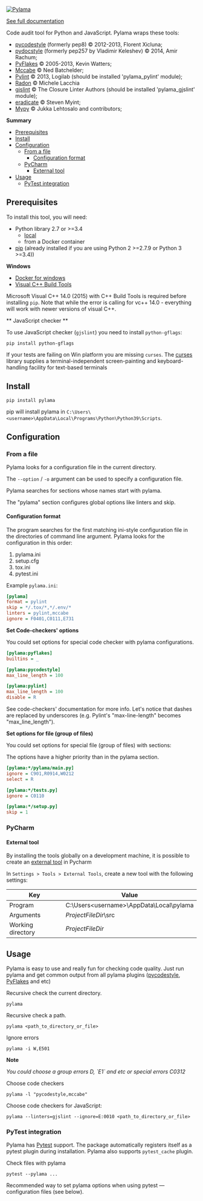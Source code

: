 [![Pylama](https://camo.githubusercontent.com/c5c30dbd9e9a5149e889cdec0d7ced981d7bcceb/68747470733a2f2f7261772e6769746875622e636f6d2f6b6c656e2f70796c616d612f646576656c6f702f646f63732f5f7374617469632f6c6f676f2e706e67)](https://github.com/klen/pylama)

[See full documentation](https://pylama.readthedocs.org/)

Code audit tool for Python and JavaScript.
Pylama wraps these tools:

- [pycodestyle](https://github.com/PyCQA/pycodestyle) (formerly pep8) © 2012-2013, Florent Xicluna;
- [pydocstyle](https://github.com/PyCQA/pydocstyle/) (formerly pep257 by Vladimir Keleshev) © 2014, Amir Rachum;
- [PyFlakes](https://github.com/pyflakes/pyflakes) © 2005-2013, Kevin Watters;
- [Mccabe](http://nedbatchelder.com/blog/200803/python_code_complexity_microtool.html) © Ned Batchelder;
- [Pylint](http://pylint.org/) © 2013, Logilab (should be installed 'pylama_pylint' module);
- [Radon](https://github.com/rubik/radon) © Michele Lacchia
- [gjslint](https://developers.google.com/closure/utilities) © The Closure Linter Authors (should be installed 'pylama_gjslint' module);
- [eradicate](https://developers.google.com/closure/utilities) © Steven Myint;
- [Mypy](https://github.com/python/mypy) © Jukka Lehtosalo and contributors;

<!-- START doctoc generated TOC please keep comment here to allow auto update -->
<!-- DON'T EDIT THIS SECTION, INSTEAD RE-RUN doctoc TO UPDATE -->
**Summary**

- [Prerequisites](#prerequisites)
- [Install](#install)
- [Configuration](#configuration)
  - [From a file](#from-a-file)
    - [Configuration format](#configuration-format)
  - [PyCharm](#pycharm)
    - [External tool](#external-tool)
- [Usage](#usage)
  - [PyTest integration](#pytest-integration)

<!-- END doctoc generated TOC please keep comment here to allow auto update -->

## Prerequisites

To install this tool, you will need:
- Python library 2.7 or >=3.4
    - [local](https://www.python.org/downloads/)
    - from a Docker container
- [pip](https://pip.pypa.io/en/stable/installing/) (already installed if you are using Python 2 >=2.7.9 or Python 3 >=3.4))

**Windows**

- [Docker for windows](https://docs.docker.com/docker-for-windows/)
- [Visual C++ Build Tools](https://visualstudio.microsoft.com/visual-cpp-build-tools/)

Microsoft Visual C++ 14.0 (2015) with C++ Build Tools is required before installing `pip`.
Note that while the error is calling for vc++ 14.0 - everything will work with newer versions of visual C++.

** JavaScript checker **

To use JavaScript checker (`gjslint`) you need to install `python-gflags`:

```shell script
pip install python-gflags
```

If your tests are failing on Win platform you are missing `curses`.
The [curses](http://www.lfd.uci.edu/~gohlke/pythonlibs/) library supplies a terminal-independent screen-painting and keyboard-handling facility for text-based terminals

## Install

```shell script
pip install pylama
```

pip will install pylama in `C:\Users\<username>\AppData\Local\Programs\Python\Python39\Scripts`.

## Configuration

### From a file

Pylama looks for a configuration file in the current directory.

The `--option` / `-o` argument can be used to specify a configuration file.

Pylama searches for sections whose names start with pylama.

The "pylama" section configures global options like linters and skip.

#### Configuration format

The program searches for the first matching ini-style configuration file in the directories of command line argument.
Pylama looks for the configuration in this order:

1. pylama.ini
2. setup.cfg
3. tox.ini
4. pytest.ini

Example `pylama.ini`:

```ini
[pylama]
format = pylint
skip = */.tox/*,*/.env/*
linters = pylint,mccabe
ignore = F0401,C0111,E731
```

**Set Code-checkers' options**

You could set options for special code checker with pylama configurations.

```ini
[pylama:pyflakes]
builtins = _

[pylama:pycodestyle]
max_line_length = 100

[pylama:pylint]
max_line_length = 100
disable = R
```

See code-checkers' documentation for more info.
Let's notice that dashes are replaced by underscores (e.g. Pylint's "max-line-length" becomes "max_line_length").

**Set options for file (group of files)**

You could set options for special file (group of files) with sections:

The options have a higher priority than in the pylama section.

```ini
[pylama:*/pylama/main.py]
ignore = C901,R0914,W0212
select = R

[pylama:*/tests.py]
ignore = C0110

[pylama:*/setup.py]
skip = 1
```

### PyCharm

#### External tool

By installing the tools globally on a development machine, it is possible to create an [external tool](https://www.jetbrains.com/help/pycharm/settings-tools-external-tools.html) in Pycharm

In `Settings > Tools > External Tools`, create a new tool with the following settings:

| Key | Value |
| ------ | ------ |
| Program | C:\Users\<username>\AppData\Local\pylama |
| Arguments | $ProjectFileDir$\src |
| Working directory | $ProjectFileDir$ |

## Usage

Pylama is easy to use and really fun for checking code quality.
Just run pylama and get common output from all pylama plugins ([pycodestyle](https://github.com/PyCQA/pycodestyle), [PyFlakes](https://github.com/pyflakes/pyflakes) and etc)

Recursive check the current directory.
```shell script
pylama
```

Recursive check a path.
```shell script
pylama <path_to_directory_or_file>
```

Ignore errors
```shell script
pylama -i W,E501
```

**Note**

*You could choose a group errors D, \`E1\` and etc or special errors C0312*

Choose code checkers

```shell script
pylama -l "pycodestyle,mccabe"
```

Choose code checkers for JavaScript:

```shell script
pylama --linters=gjslint --ignore=E:0010 <path_to_directory_or_file>
```

### PyTest integration

Pylama has [Pytest](http://pytest.org/) support.
The package automatically registers itself as a pytest plugin during installation.
Pylama also supports `pytest_cache` plugin.

Check files with pylama

```shell script
pytest --pylama ...
```

Recommended way to set pylama options when using pytest — configuration files (see below).
